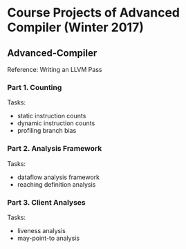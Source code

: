 # Course Projects of Advanced Compiler (Winter 2017)

## Advanced-Compiler

Reference: Writing an LLVM Pass

### Part 1. Counting
Tasks:
- static instruction counts
- dynamic instruction counts
- profiling branch bias

### Part 2. Analysis Framework
Tasks:
- dataflow analysis framework
- reaching definition analysis

### Part 3. Client Analyses
Tasks:
- liveness analysis
- may-point-to analysis
